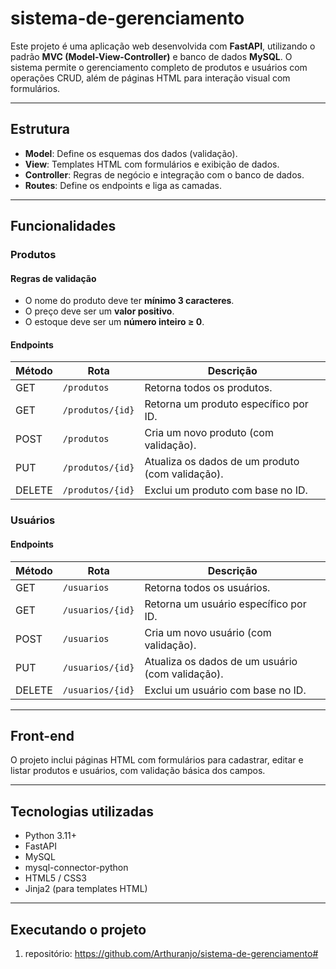 # sistema-de-gerenciamento
Este projeto é uma aplicação web desenvolvida com **FastAPI**, utilizando o padrão **MVC (Model-View-Controller)** e banco de dados **MySQL**. O sistema permite o gerenciamento completo de produtos e usuários com operações CRUD, além de páginas HTML para interação visual com formulários.

---

## Estrutura
- **Model**: Define os esquemas dos dados (validação).
- **View**: Templates HTML com formulários e exibição de dados.
- **Controller**: Regras de negócio e integração com o banco de dados.
- **Routes**: Define os endpoints e liga as camadas.

---

## Funcionalidades

### Produtos

#### Regras de validação
- O nome do produto deve ter **mínimo 3 caracteres**.
- O preço deve ser um **valor positivo**.
- O estoque deve ser um **número inteiro ≥ 0**.

#### Endpoints
| Método | Rota                     | Descrição                                     |
|--------|--------------------------|-----------------------------------------------|
| GET    | `/produtos`              | Retorna todos os produtos.                    |
| GET    | `/produtos/{id}`         | Retorna um produto específico por ID.         |
| POST   | `/produtos`              | Cria um novo produto (com validação).         |
| PUT    | `/produtos/{id}`         | Atualiza os dados de um produto (com validação). |
| DELETE | `/produtos/{id}`         | Exclui um produto com base no ID.             |

### Usuários

#### Endpoints
| Método | Rota                     | Descrição                                     |
|--------|--------------------------|-----------------------------------------------|
| GET    | `/usuarios`              | Retorna todos os usuários.                    |
| GET    | `/usuarios/{id}`         | Retorna um usuário específico por ID.         |
| POST   | `/usuarios`              | Cria um novo usuário (com validação).         |
| PUT    | `/usuarios/{id}`         | Atualiza os dados de um usuário (com validação). |
| DELETE | `/usuarios/{id}`         | Exclui um usuário com base no ID.             |



---

## Front-end

O projeto inclui páginas HTML com formulários para cadastrar, editar e listar produtos e usuários, com validação básica dos campos.

---

## Tecnologias utilizadas

- Python 3.11+
- FastAPI
- MySQL
- mysql-connector-python
- HTML5 / CSS3
- Jinja2 (para templates HTML)

---

## Executando o projeto

1. repositório:
  https://github.com/Arthuranjo/sistema-de-gerenciamento#
